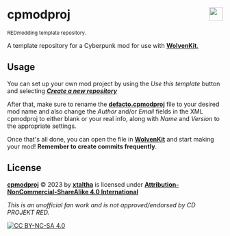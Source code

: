 # cpmodproj <img align="right" src="https://user-images.githubusercontent.com/99456326/253195160-df589079-e508-4c30-8bd4-f7acebc43187.svg" width="32px">

<sup>REDmodding template repository.</sup>

A template repository for a Cyberpunk mod for use with [__WolvenKit__.][wolvenkit]

## Usage

You can set up your own mod project by using the _Use this template_ button and selecting [___Create a new repository___](https://github.com/new?template_name=cpmodproj&template_owner=xtaltha)

After that, make sure to rename the [__defacto.cpmodproj__](defacto.cpmodproj) file to your desired mod name and also change the _Author_ and/or _Email_ fields in the XML cpmodproj to either blank or your real info, along with  _Name_ and _Version_ to the appropriate settings.

Once that's all done, you can open the file in [__WolvenKit__][wolvenkit] and start making your mod! **Remember to create commits frequently**.

## License <img height="16px" src="https://mirrors.creativecommons.org/presskit/icons/cc.svg"> <img height="16px" src="https://mirrors.creativecommons.org/presskit/icons/by.svg"> <img height="16px" src="https://mirrors.creativecommons.org/presskit/icons/nc.svg"> <img height="16px" src="https://mirrors.creativecommons.org/presskit/icons/sa.svg">

[__cpmodproj__](.) © 2023 by [__xtaltha__][xtaltha] is licensed under [__Attribution-NonCommercial-ShareAlike 4.0 International__][cc-by-nc-sa]

_This is an unofficial fan work and is not approved/endorsed by CD PROJEKT RED._

[![CC BY-NC-SA 4.0](https://licensebuttons.net/l/by-nc-sa/4.0/80x15.png)][cc-by-nc-sa]

[cc-by-nc-sa]: http://creativecommons.org/licenses/by-nc-sa/4.0/
[wolvenkit]: https://github.com/WolvenKit/WolvenKit
[xtaltha]: https://github.com/xtaltha
